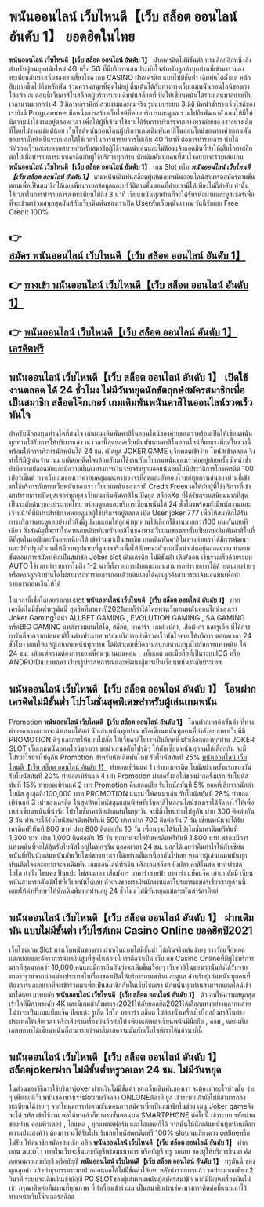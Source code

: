 # พนันออนไลน์ เว็บไหนดี【เว็บ สล็อต ออนไลน์ อันดับ 1】  ยอดฮิตในไทย

**พนันออนไลน์ เว็บไหนดี【เว็บ สล็อต ออนไลน์ อันดับ 1】** ฝากเครดิตไม่มีขั้นต่ำ  ทางเลือกอีกหนึ่งสิ่งสำหรับผู้คนยุคสมัยใหม่ 4G หรือ 5G ที่มีบริการแสนประทับใจสำหรับลูกค้าทุกท่านที่เข้ามาร่วมลงทะเบียนกับทางเว็บของเราเสี่ยงโชค เกม CASINO  ฝากเครดิต แบบไม่มีขั้นต่ำ เดิมพันได้ตั้งแต่ หลักสิบบาทขึ้นไปถึงหลักพัน ร่วมความสนุกที่ฉุดไม่อยู่ ตื่นเต้นได้กับทางทางเว็บเกมพนันออนไลน์ของเราได้แล้ว ณ ตอนนี้เว็บคาสิโนสล็อตผู้บริการเกมเดิมพันสล็อตที่เปิดให้เซียนพนันได้ร่วมเล่นมาอย่างเป็นเวลานานมากกว่า 4 ปี มีภาพกราฟิกที่สวยงามและสมจริง รูปแบบระบบ 3 มิติ
มิหนำซ้ำทางเว็บไซต์ของเรายังมี Programmerมือหนึ่งการสร้างเว็บไซต์ที่คอยบริการและดูแล  รวมไปถึงพัฒนาตัวเกมให้มีให้มีความน่าใช้งานอยู่ตลอดเวลา เพื่อให้ผู้ที่เข้ามาใช้งานได้รับการบริการจากทางทางค่ายของเราอย่างเต็มที่โดยไม่ขาดแม้แต่น้อย เว็บไซต์พนันออนไลน์ผู้บริการเกมเดิมพันคาสิโนออนไลน์ของทางค่ายเกมพันของเรานั้นยังเป็นระบบออโต้ใช้เวลาในการทำรายการไม่เกิน 40 วินาที ต่อการทำรายการ นับได้ว่าIรวดเร็วและสะดวกสบายสำหรับสมาชิกผู้ใช้งานแน่นอนและไม่ต้องแจ้งแอดมินที่ทำให้เสียโอกาสอีกต่อไปเมื่อทำรายการฝากเครดิตกับผู้ใช้บริการทุกท่าน
นักเดิมพันทุกคนที่สนใจอยากจะร่วมเล่นเกม **พนันออนไลน์ เว็บไหนดี【เว็บ สล็อต ออนไลน์ อันดับ 1】** เกม Slot  หรือ ***พนันออนไลน์ เว็บไหนดี【เว็บ สล็อต ออนไลน์ อันดับ 1】*** เกมพนันเดิมพันสล็อตผู้เล่นเกมพนันออนไลน์สามารถสมัครตามขั้นตอนเพื่อเป็นสมาชิกได้เลยเพียงกรอกข้อมูลและปรัวัติตามขั้นตอนที่ค่ายเรามีให้เพียงไม่กี่ลำดับเท่านั้น ใช้เวลาในการทำรายการลงทะเบียนไม่ถึง 3 นาที เซียนพนันทุกท่านก็จะได้รับรหัสผ่านและยูสเซอร์เพื่อที่จะเข้ามาร่วมสนุกสุดมันส์กับเว็บเดิมพันของเราเปิด Userกับเว็บพนันเราณ วันนี้รับเลย Free Credit 100%

## 👉 [สมัคร พนันออนไลน์ เว็บไหนดี【เว็บ สล็อต ออนไลน์ อันดับ 1】](https://archa888.com/)
## 👉 [ทางเข้า พนันออนไลน์ เว็บไหนดี【เว็บ สล็อต ออนไลน์ อันดับ 1】](https://archa888.com/)
## 👉 [พนันออนไลน์ เว็บไหนดี【เว็บ สล็อต ออนไลน์ อันดับ 1】 เครดิตฟรี](https://archa888.com/)

## พนันออนไลน์ เว็บไหนดี【เว็บ สล็อต ออนไลน์ อันดับ 1】 เปิดใช้งานตลอด ได้ 24 ชั่วโมง ไม่มีวันหยุดนักขัตฤกษ์สมัครสมาชิกเพื่อเป็นสมาชิก สล็อตโจ๊กเกอร์ เกมเดิมพันพนันคาสิโนออนไลน์รวดเร็วทันใจ

สำหรับนักลงทุนท่านใดที่สนใจ เล่นเกมเดิมพันคาสิโนออนไลน์ของค่ายของเราพร้อมเปิดให้เซียนพนันทุกท่านได้รับการให้บริการแล้ว ณ เวลานี้สุดยอดเว็บเดิมพันเกมคาสิโนออนไลน์ที่มาแรงที่สุดในช่วงนี้ พร้อมให้การบริการนักพนันได้ 24 ชม. เปิดยูส JOKER GAME แจ็กพอตเข้าง่าย โบนัสเข้าตลอด จึงทำให้มีผู้เล่นจำนวนมากติดอกติดใจแล้วกลับมาใช้งานกับเว็บเกมพนันของเราต่ออยู่บ่อยครั้ง มิหนำซ้ำยังมีความปลอดภัยและมีความมั่นคงทางการเงินจ่ายจริงทุกยอดแน่นอนไม่มีประวัติการโกงเครดิต 100 เปอร์เซ็นต์ ทางเว็บเกมของเราครอบคลุมและครบวงจรที่สุดและยังตอบโจทย์ทุกการเล่นของท่านที่เข้ามาใช้บริการกับทางเว็บพนันของเรา
เว็บเกมพนันของเรามี Credit Freeแจกให้กับผู้ที่ใช้บริการที่เข้ามาทำรายการเปิดยูสเซอร์ทุกยูส เว็บเกมเดิมพันคาสิโนเปิดยูส สล็อตXo ที่ได้รับกระแสนิยมมากที่สุดเป็นระดับต้นๆของประเทศไทย พร้อมดูแลและบริการเซียนพนันได้ 24 ชั่วโมงพร้อมยังมีพนักงานและเจ้าหน้าที่ที่มีประสิทธิภาพคอยดูแลผู้ใช้บริการอยู่ตลอด เปิด User joker 777 เพื่อให้สมาชิกได้รับการบริการและดูแลอย่างทั่วถึงมีรูปแบบเกมให้ลูกค้าทุกท่านได้เลือกใช้งานมากกว่า100 เกมกันเลยทีเดียว
สิ่งสำคัญที่จะทำให้ค่ายเกมเดิมพันพนันคาสิโนของทางเว็บเกมของเรานั้นเป็นเกมเดิมพันคาสิโนที่ดีที่สุดในเอเชียตะวันออกเฉียงใต้ เข้าร่วมมาเป็นสมาชิก  เกมเดิมพันคาสิโนทางค่ายเราได้มีการพัฒนาและปรับปรุงตัวเกมให้มีภาพรูปแบบที่ดูสมจจริงเพื่อให้ลักษณะตัวเกมนั้นน่าเล่นอยู่ตลอดเวลา ทำตามขั้นตอนการสมัครเพื่อเป็นสมาชิก Joker slot เติมเครดิต ไม่มีขั้นต่ำ เติม/ถอน เงินรวดเร็วด้วยระบบ AUTO ใช้เวลาทำรายการไม่ถึง 1-2 นาทีทั้งรายการฝากและถอนสามารถทำรายการได้ด้วยตนเองง่ายๆ หรือหากลูกค้าท่านใดไม่สามารถทำรายการถอนด้วยตนเองได้คุณลูกค้าสามารถแจ้งแอดมินเพื่อทำรายการถอนเงินให้ได้

ในเวลานี้เชื่อได้เลยว่าเกม slot  **พนันออนไลน์ เว็บไหนดี【เว็บ สล็อต ออนไลน์ อันดับ 1】** ฝากเครดิตไม่มีขั้นต่ำทรูมันนี่ สุดฮิตที่มาแรงปี2021เลยก็ว่าได้โดยทางเว็บเกมพนันออนไลน์ของเรา Joker Gamingได้นำ ALLBET GAMING , EVOLUTION GAMING , SA GAMING หรือBIG GAMING แหล่งรวมเกมไฮโล, สล็อต, บาคาร่า, เกมยิงปลา, เสือมังกร และรูเล็ต ที่ได้การการันตีจากจากบ่อนคาสิโนต่างประเทศ พร้อมบริการอย่าดีรวดเร็วทันใจคอยให้บริการ ตลอดเวลา 24 ชั่วโมง มอบให้แก่ผู้เล่นเกมพนันทุกท่าน ได้มีตัวเกมที่มีความสนุกสนานสนุกไปกับการแทงพนัน ได้ 24 ชม. แล้วแต่ความต้องการของเพื่อนๆผ่านบนคอม , แท็บเลต และมือถือที่เป็นระบบIOS หรือ ANDROIDแบบพกพา เรียนรู้ประสบการณ์และพัฒนาสู่การเป็นเซียนพนันระดับประเทศ

## พนันออนไลน์ เว็บไหนดี【เว็บ สล็อต ออนไลน์ อันดับ 1】 โอนฝากเครดิตไม่มีขั้นต่ำ โปรโมชั่นสุดพิเศษสำหรับผู้เล่นเกมพนัน

 Promotion  **พนันออนไลน์ เว็บไหนดี【เว็บ สล็อต ออนไลน์ อันดับ 1】** โอนฝากเครดิตขั้นต่ำ ที่ทางค่ายของเราอยากจะนำเสนอให้แก่  นักเล่นพนันทุกท่าน หรือเซียนพนันทุกคนที่กำลังอยากหาเว็บที่มี  PROMOTION ดีๆ และการให้แบบไม่กั๊ก ให้เว็บคาสิโนเราเป็นอีกหนึ่งตัวเลือกของทุกท่าน JOKER SLOT เว็บเกมพนันออนไลน์ของเรา ขอนำเสนอกับโปรดีๆ ให้กับเซียนพนันทุกคนได้เลือกกัน จะมีโปรอะไรบ้างไปดูกัน
 Promotion สำหรับนักเดิมพันใหม่ รับโบนัสทันที 25% [พนันออนไลน์ เว็บไหนดี【เว็บ สล็อต ออนไลน์ อันดับ 1】](https://archa888.com/) ทำยอดเทิร์นแค่ 1 เท่าของเครดิต
โบนัสฝากครั้งแรกของวัน รับโบนัสทันที 20% ทำยอดเทิร์นแค่ 4 เท่า
 Promotion ฝากครั้งต่อไปของฝากครั้งแรก รับโบนัสทันที 15% ทำยอดเทิร์นแค่ 2 เท่า
 Promotion คืนยอดเสีย รับโบนัสทันที 5% ยอดที่เสียจากนักล่าโบนัส สูงสุดถึง100,000 บาท
 PROMOTION แนะนำให้คนมาเล่น รับโบนัสทันที 28% ทำยอดเทิร์นแค่ 3 เท่าของเครดิต
ในสุดท้ายโบนัสสุดแสนพิศษที่เว็บคาสิโนออนไลน์ของเราได้จัดหาไว้ให้เพื่อเหล่าเซียนพนันที่น่ารัก โปรโมชั่นเครดิตฝากเล่นในทุกวัน จะมีสิ่งไหนบ้างไปดูกัน
ฝาก 300 ติดต่อกัน 3 วัน ท่านจะได้รับโบนัสเครดิตฟรีทันที 500 บาท
ฝาก 700 ติดต่อกัน 7 วัน เซียนพนันจะได้รับเครดิตฟรีทันที 800 บาท
ฝาก 800 ติดต่อกัน 10 วัน เพื่อนๆจะได้รับโปรโมชั่นเครดิตฟรีทันที 1,300 บาท
ฝาก 1,000 ติดต่อกัน 15 วัน ทุกท่านจะได้รับเครดิตฟรีทันที 1,800 บาท
พร้อมมีการแทงพนันที่จะได้ลุ้นรับโบนัสใหญ่ในทุกๆวัน ตลอดเวลา 24 ชม. บอกได้เลยว่าคืนกำไรให้กับเซียนพนันที่เป็นนักเล่นพนันกับเว็บไซต์ของทางเราได้อย่างเต็มเหนี่ยวกันไปเลย หากว่าผู้เล่นเกมพนันทุกท่านติดใจและอยากจะลงเดิมพัน เกมออนไลน์ทำเงิน หรือเกมสล็อต ยิงปลา คาสิโนสด บาคาร่าสด ไฮโล กำถั่ว ไพ่แคง ปั่นแปะ ไพ่สามกอง เสือมังกร บาคาร่าสายฟ้า บาคาร่า แบ็คแจ๊ค เก้าเก ดัมมี่ เซียนพนันสามารถสัมผัสไปที่เว็บพนันได้เลย ตัวเกมของเรามีพนักงานและโปรแกรมเมอร์เชี่ยวชาญด้านนี้คอยให้คำปรึกษาให้นักเดิมพันทุกท่านอยู่ 24 ชั่วโมง ไม่มีวันหยุดแม้กระทั่งเสาร์อาทิตย์

## พนันออนไลน์ เว็บไหนดี【เว็บ สล็อต ออนไลน์ อันดับ 1】 ฝากเดิมพัน แบบไม่มีขั้นต่ำ  เว็บไซต์เกม  Casino Online ยอดฮิตปี2021

เว็บไซต์เกม Slot ทางเว็บพนันของเรา ฝากเงินแบบไม่มีขั้นต่ำ ได้เงินจริงเล่นง่ายๆ รางวัลแจ็กพอตแตกบ่อยและอัตราการจ่ายเงินสูงที่สุดในตอนนี้ เราถือว่าเป็น เว็บเกม  Casino Onlineที่มีผู้ใช้บริการมากที่สุดมากกว่า 10,000 คนและมีการยืนยันว่าจะเพิ่มขึ้นเรื่อยๆ เว็บคาสิโนของเรานั้นยังได้รับจากมาตราฐานจากบ่อนต่างประเทศในเรื่องของเปิดให้บริการเกมพนันและดูแล สำหรับผู้เล่นพนันทุกคนที่ต้องการและอยากที่จะเข้าร่วมมาเพื่อเป็นสมาชิกกับในเว็บไซต์เรา นักพนันทุกท่านสามารถแอดไลน์เข้ามาได้เลย
	มาพบกับ **พนันออนไลน์ เว็บไหนดี【เว็บ สล็อต ออนไลน์ อันดับ 1】** ตัวเกมให้ความสนุกสุดเร้าใจที่มีภาพระดับ 4K และมีเกมกำลังมาแรง2021ให้กับยอดฮิต2021ได้เลือกแทงอย่างหลากหลาย  ไม่ว่าจะเป็นเกมแบ็กแจ๊ค ป๊อกเด้ง รูเล็ต ไฮโล บาคาร่า สล็อต ไม่ต้องนั่งเครื่องไปไกลถึงคาสิโนต่างประเทศให้เสียเวลา หรือเสียค่าเครื่องบินอีกต่อไป เพียงแค่เหล่าเซียนพนันมีมือถือ , คอม , และแท็บเลตพกพาได้เซียนพนันก็สามารถเข้ามาลิ้มรสความมันกับเว็บไซต์เราได้แล้วนาทีนี้

## พนันออนไลน์ เว็บไหนดี【เว็บ สล็อต ออนไลน์ อันดับ 1】 สล็อตjokerฝาก ไม่มีขั้นต่ำทรูวอเลท 24 ชม. ไม่มีวันหยุด

ในส่วนของวิธีการใช้บริการjoker ฝากเงินไม่มีขั้นต่ำ ของเว็บเดิมพันของเรา จะต้องทำอะไรบ้างนั้น ง่าย ๆ เพียงแค่เว็บพนันของทางเราslotเกมวัดดวง ONLONEต้องมี ยูส เข้าระบบ ถ้ายังไม่มีสามารถลงทะเบียนได้ง่าย ๆ จากโหมดการทำตามขั้นตอนการสมัครเพื่อเป็นสมาชิกในช่อง เมนู Joker gameจึงจะได้ รหัส เข้าใช้งาน พอได้มาแล้วก็ทำตามขั้นตอนบน SMARTPHONE ต่อไปนี้
เข้าระบบ รหัสผ่าน  ของท่าน คอมพิวเตอร์ , ไอแพด , ทุกแพลตฟอร์ม และไอแพดก็ได้
จากนั้นให้นักเล่นพนันทุกท่านเลือกความประสงค์ว่า ต้องการจะได้รับโปร รับเลยโบนัสเครดิตฟรี 100% slotเกมเสี่ยงดวง onlineหรือไม่รับ
ให้สมาชิกสมัครสมาชิก คลิก **พนันออนไลน์ เว็บไหนดี【เว็บ สล็อต ออนไลน์ อันดับ 1】** ฝาก ถอน autoไว ภาพในเว็บจะขึ้นเลขบัญชีพร้อมธนาคาร หรือบัญชี ทรู วอเลท ของผู้ให้บริการขึ้นมา
คัดลอกหมายเลขบัญชี หรือบัญชี **พนันออนไลน์ เว็บไหนดี【เว็บ สล็อต ออนไลน์ อันดับ 1】** ทรูมันนี่ ของคุณลูกค้า แล้วทำธุรกรรมระบบฝากถอนออโต้ไม่มีขั้นต่ำได้เลย
หลังทำรายการแล้ว รอประมาณเพียง 2 วินาที ระบบจะเติมเงินเข้าบัญชี PG SLOTของผู้เล่นเกมพนันผู้สมัครสมาชิก
หากมีปัญหาเรื่องเงินไม่เข้า กรุณาติดต่อทีมงานที่คุณภาพ ที่ทำเรื่องเข้าร่วมมาเป็นสมาชิกผ่านช่องทางการติดต่อที่แนบเอาไว้ทางหน้าเว็บโจ๊กเกอร์สล็อต


